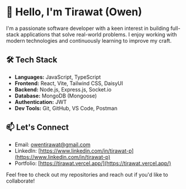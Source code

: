 # 👋 Hello, I'm Tirawat (Owen)

I'm a passionate software developer with a keen interest in building full-stack applications that solve real-world problems. I enjoy working with modern technologies and continuously learning to improve my craft.

## 🛠️ Tech Stack

- **Languages:** JavaScript, TypeScript
- **Frontend:** React, Vite, Tailwind CSS, DaisyUI
- **Backend:** Node.js, Express.js, Socket.io
- **Database:** MongoDB (Mongoose)
- **Authentication:** JWT
- **Dev Tools:** Git, GitHub, VS Code, Postman

## 📫 Let's Connect

- Email: [owentirawat@gmail.com](mailto:owentirawat@gmail.com)
- LinkedIn: [https://www.linkedin.com/in/tirawat-p](https://www.linkedin.com/in/tirawat-p)
- Portfolio: [https://tirawat.vercel.app/](https://tirawat.vercel.app/)

Feel free to check out my repositories and reach out if you'd like to collaborate!

